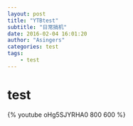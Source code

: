 ```yaml
---
layout: post
title: "YTBtest"
subtitle: "日常搞机"
date: 2016-02-04 16:01:20
author: "Asingers"
categories: test
tags:
    - test 
---
```

# test

{% youtube oHg5SJYRHA0 800 600 %}